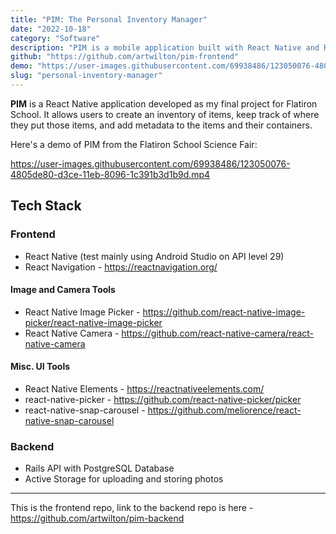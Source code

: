 ```yaml
---
title: "PIM: The Personal Inventory Manager"
date: "2022-10-18"
category: "Software"
description: "PIM is a mobile application built with React Native and Ruby on Rails. It allows users to create an inventory of items, keep track of each item's location, and add metadata to the items and their containers."
github: "https://github.com/artwilton/pim-frontend"
demo: "https://user-images.githubusercontent.com/69938486/123050076-4805de80-d3ce-11eb-8096-1c391b3d1b9d.mp4"
slug: "personal-inventory-manager"
---
```


**PIM** is a React Native application developed as my final project for Flatiron School. It allows users to create an inventory of items, keep track of where they put those items, and add metadata to the items and their containers.

Here's a demo of PIM from the Flatiron School Science Fair:

https://user-images.githubusercontent.com/69938486/123050076-4805de80-d3ce-11eb-8096-1c391b3d1b9d.mp4

## Tech Stack

### Frontend
- React Native (test mainly using Android Studio on API level 29)
- React Navigation - https://reactnavigation.org/

#### Image and Camera Tools
- React Native Image Picker - https://github.com/react-native-image-picker/react-native-image-picker
- React Native Camera - https://github.com/react-native-camera/react-native-camera

#### Misc. UI Tools
- React Native Elements - https://reactnativeelements.com/
- react-native-picker - https://github.com/react-native-picker/picker
- react-native-snap-carousel - https://github.com/meliorence/react-native-snap-carousel

### Backend
- Rails API with PostgreSQL Database
- Active Storage for uploading and storing photos

---
This is the frontend repo, link to the backend repo is here - https://github.com/artwilton/pim-backend